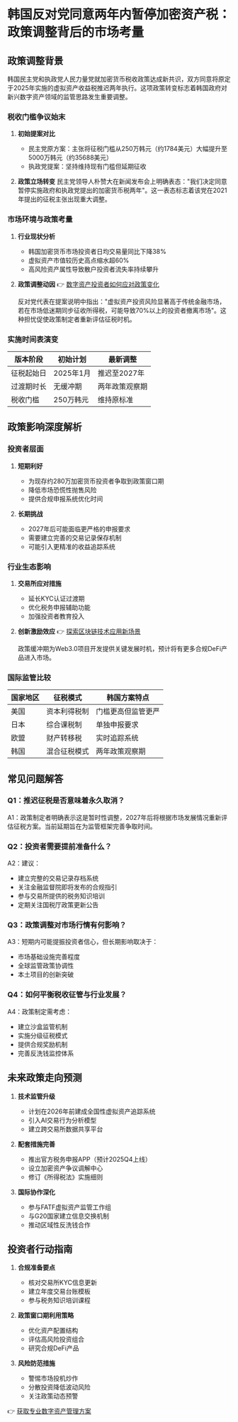 # 韩国反对党同意两年内暂停加密资产税：政策调整背后的市场考量

## 政策调整背景
韩国民主党和执政党人民力量党就加密货币税收政策达成新共识，双方同意将原定于2025年实施的虚拟资产收益税推迟两年执行。这项政策转变标志着韩国政府对新兴数字资产领域的监管思路发生重要调整。

### 税收门槛争议始末
1. **初始提案对比**
   - 民主党原方案：主张将征税门槛从250万韩元（约1784美元）大幅提升至5000万韩元（约35688美元）
   - 执政党提案：坚持维持现有门槛但延期征收

2. **政策立场转变**
   民主党领导人朴赞大在新闻发布会上明确表态："我们决定同意暂停实施政府和执政党提出的加密货币税两年"。这一表态标志着该党在2021年提出的征税主张出现重大调整。

### 市场环境与政策考量
1. **行业现状分析**
   - 韩国加密货币市场投资者日均交易量同比下降38%
   - 虚拟资产市值较历史高点缩水超60%
   - 高风险资产属性导致散户投资者流失率持续攀升

2. **政策调整动因**
   👉 [数字资产投资者如何应对政策变化](https://bit.ly/okx_welcome)
   
   反对党代表在提案说明中指出："虚拟资产投资风险显著高于传统金融市场，若在市场低迷期同步征收所得税，可能导致70%以上的投资者撤离市场"。这种担忧促使政策制定者重新评估征税时机。

### 实施时间表演变
| 版本阶段 | 初始计划 | 最新调整 |
|---------|---------|---------|
| 征税起始日 | 2025年1月 | 推迟至2027年 |
| 过渡期时长 | 无缓冲期 | 两年政策观察期 |
| 税收门槛 | 250万韩元 | 维持原标准 |

## 政策影响深度解析
### 投资者层面
1. **短期利好**
   - 为现存约280万加密货币投资者争取到政策窗口期
   - 降低市场恐慌性抛售风险
   - 提供合规申报系统优化时间

2. **长期挑战**
   - 2027年后可能面临更严格的申报要求
   - 需要建立完善的交易记录保存机制
   - 可能引入更精准的收益追踪系统

### 行业生态影响
1. **交易所应对措施**
   - 延长KYC认证过渡期
   - 优化税务申报辅助功能
   - 加强投资者教育投入

2. **创新激励效应**
   👉 [探索区块链技术应用新场景](https://bit.ly/okx_welcome)
   
   政策缓冲期为Web3.0项目开发提供关键发展时机，预计将有更多合规DeFi产品进入市场。

### 国际监管比较
| 国家地区 | 征税模式 | 韩国方案特点 |
|---------|---------|-------------|
| 美国     | 资本利得税制 | 门槛更高但监管更严 |
| 日本     | 综合课税制 | 单独申报要求 |
| 欧盟     | 财产转移税 | 实时追踪系统 |
| 韩国     | 混合征税模式 | 两年政策观察期 |

## 常见问题解答
### Q1：推迟征税是否意味着永久取消？
A1：政策制定者明确表示这是暂时性调整，2027年后将根据市场发展情况重新评估征税方案。当前延期旨在为监管框架完善争取时间。

### Q2：投资者需要提前准备什么？
A2：建议：
- 建立完整的交易记录存档系统
- 关注金融监督院即将发布的合规指引
- 参与交易所提供的税务知识培训
- 定期关注国税厅政策更新公告

### Q3：政策调整对市场行情有何影响？
A3：短期内可能提振投资者信心，但长期影响取决于：
- 市场基础设施完善程度
- 全球监管政策协调性
- 本土项目的创新突破

### Q4：如何平衡税收征管与行业发展？
A4：政策制定需考虑：
- 建立沙盒监管机制
- 实施分级征税模式
- 提供合规奖励机制
- 完善反洗钱监控体系

## 未来政策走向预测
1. **技术监管升级**
   - 计划在2026年前建成全国性虚拟资产追踪系统
   - 引入AI交易行为分析模型
   - 建立跨交易所数据共享平台

2. **配套措施完善**
   - 推出官方税务申报APP（预计2025Q4上线）
   - 设立加密资产争议调解中心
   - 修订《所得税法》实施细则

3. **国际协作深化**
   - 参与FATF虚拟资产监管工作组
   - 与G20国家建立信息交换机制
   - 推动区域性反洗钱合作

## 投资者行动指南
1. **合规准备要点**
   - 核对交易所KYC信息更新
   - 建立年度交易台账模板
   - 参与税务知识培训课程

2. **政策窗口期利用策略**
   - 优化资产配置结构
   - 评估高风险投资组合
   - 研究合规DeFi产品

3. **风险防范措施**
   - 警惕市场投机炒作
   - 分散投资降低波动风险
   - 关注政策动态预警

👉 [获取专业数字资产管理方案](https://bit.ly/okx_welcome)